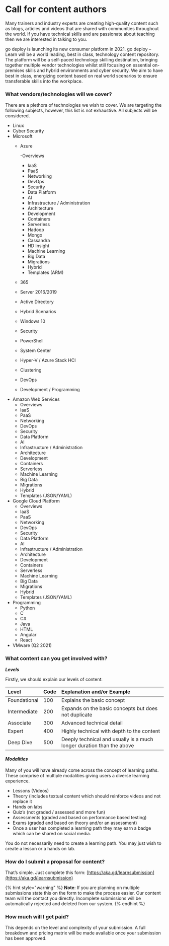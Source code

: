 # Call for content authors

Many trainers and industry experts are creating high-quality content such as blogs, articles and videos that are shared with communities throughout the world. If you have technical skills and are passionate about teaching then we are interested in talking to you.

go deploy is launching its new consumer platform in 2021. go deploy – Learn will be a world leading, best in class, technology content repository. The platform will be a self-paced technology skilling destination, bringing together multiple vendor technologies whilst still focusing on essential on-premises skills and hybrid environments and cyber security. We aim to have best in class, energizing content based on real world scenarios to ensure transferable skills into the workplace.

### **What vendors/technologies will we cover?**

There are a plethora of technologies we wish to cover. We are targeting the following subjects, however, this list is not exhaustive. All subjects will be considered.

* Linux
* Cyber Security
* Microsoft
  * Azure

      -Overviews

    * IaaS
    * PaaS
    * Networking
    * DevOps
    * Security
    * Data Platform
    * AI
    * Infrastructure / Administration
    * Architecture
    * Development
    * Containers
    * Serverless
    * Hadoop
    * Mongo
    * Cassandra
    * HD Insight
    * Machine Learning
    * Big Data
    * Migrations
    * Hybrid
    * Templates \(ARM\)

  * 365
  * Server 2016/2019
  * Active Directory
  * Hybrid Scenarios
  * Windows 10
  * Security
  * PowerShell
  * System Center
  * Hyper-V / Azure Stack HCI
  * Clustering
  * DevOps
  * Development / Programming
* Amazon Web Services
  * Overviews
  * IaaS
  * PaaS
  * Networking
  * DevOps
  * Security
  * Data Platform
  * AI
  * Infrastructure / Administration
  * Architecture
  * Development
  * Containers
  * Serverless
  * Machine Learning
  * Big Data
  * Migrations
  * Hybrid
  * Templates \(JSON/YAML\)
* Google Cloud Platform
  * Overviews
  * IaaS
  * PaaS
  * Networking
  * DevOps
  * Security
  * Data Platform
  * AI
  * Infrastructure / Administration
  * Architecture
  * Development
  * Containers
  * Serverless
  * Machine Learning
  * Big Data
  * Migrations
  * Hybrid
  * Templates \(JSON/YAML\)
* Programming
  * Python
  * C
  * C\#
  * Java
  * HTML
  * Angular
  * React
* VMware \(Q2 2021\)

### **What content can you get involved with?**

_**Levels**_

Firstly, we should explain our levels of content:

| Level | Code | Explanation and/or Example |
| :--- | :--- | :--- |
| Foundational | 100 | Explains the basic concept |
| Intermediate | 200 | Expands on the basic concepts but does not duplicate |
| Associate | 300 | Advanced technical detail |
| Expert | 400 | Highly technical with depth to the content |
| Deep Dive | 500 | Deeply technical and usually is a much longer duration than the above |

#### _Modalities_

Many of you will have already come across the concept of learning paths. These comprise of multiple modalities giving users a diverse learning experience.

* Lessons \(Videos\)
* Theory \(includes textual content which should reinforce videos and not replace it
* Hands on labs
* Quiz’s \(not graded / assessed and more fun\)
* Assessments \(graded and based on performance based testing\)
* Exams \(graded and based on theory and/or an assessment\)
* Once a user has completed a learning path they may earn a badge which can be shared on social media.

You do not necessarily need to create a learning path.  You may just wish to create a lesson or a hands on lab.

### **How do I submit a proposal for content?**

That’s simple. Just complete this form: [https://aka.gd/learnsubmission](https://aka.gd/learnsubmission)

{% hint style="warning" %}
**Note**: If you are planning on multiple submissions state this on the form to make the process easier. Our content team will the contact you directly. Incomplete submissions will be automatically rejected and deleted from our system.
{% endhint %}

### **How much will I get paid?**

This depends on the level and complexity of your submission. A full breakdown and pricing matrix will be made available once your submission has been approved.

